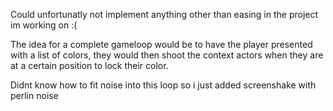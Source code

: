 Could unfortunatly not implement anything other than easing in the project im working on :( 

The idea for a complete gameloop would be to have the player presented with a list of colors, they would then shoot the context actors when they are at a certain position to lock their color.

Didnt know how to fit noise into this loop so i just added screenshake with perlin noise

